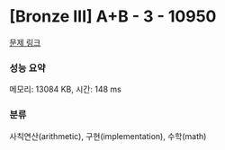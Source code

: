 # [Bronze III] A+B - 3 - 10950 

[문제 링크](https://www.acmicpc.net/problem/10950) 

### 성능 요약

메모리: 13084 KB, 시간: 148 ms

### 분류

사칙연산(arithmetic), 구현(implementation), 수학(math)

